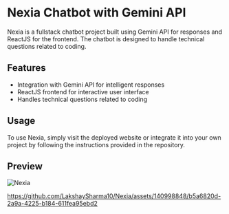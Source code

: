 <h1>Nexia Chatbot with Gemini API</h1>
    <p>Nexia is a fullstack chatbot project built using Gemini API for responses and ReactJS for the frontend. The chatbot is designed to handle technical questions related to coding.</p>
<h2>Features</h2>
<ul>
    <li>Integration with Gemini API for intelligent responses</li>
        <li>ReactJS frontend for interactive user interface</li>
        <li>Handles technical questions related to coding</li>
    </ul>
    
<h2>Usage</h2>
    <p>To use Nexia, simply visit the deployed website or integrate it into your own project by following the instructions provided in the repository.</p>
    
<h2>Preview</h2>



![Nexia](https://github.com/LakshaySharma10/Nexia/assets/140998848/0c3355e6-defc-438a-b066-c0a206f7e507)

https://github.com/LakshaySharma10/Nexia/assets/140998848/b5a6820d-2a9a-4225-b184-611fea95ebd2



